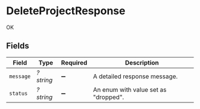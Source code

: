 # DeleteProjectResponse

OK


## Fields

| Field                                | Type                                 | Required                             | Description                          |
| ------------------------------------ | ------------------------------------ | ------------------------------------ | ------------------------------------ |
| `message`                            | *?string*                            | :heavy_minus_sign:                   | A detailed response message.         |
| `status`                             | *?string*                            | :heavy_minus_sign:                   | An enum with value set as "dropped". |